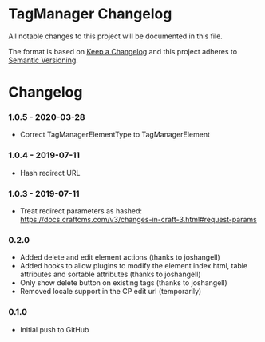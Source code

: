 # TagManager Changelog

All notable changes to this project will be documented in this file.

The format is based on [Keep a Changelog](http://keepachangelog.com/) and this project adheres to [Semantic Versioning](http://semver.org/).

Changelog
=================

### 1.0.5 - 2020-03-28
- Correct TagManagerElementType to TagManagerElement

### 1.0.4 - 2019-07-11
- Hash redirect URL

### 1.0.3 - 2019-07-11
- Treat redirect parameters as hashed: https://docs.craftcms.com/v3/changes-in-craft-3.html#request-params

### 0.2.0
 - Added delete and edit element actions (thanks to joshangell)
 - Added hooks to allow plugins to modify the element index html,
   table attributes and sortable attributes (thanks to joshangell)
 - Only show delete button on existing tags (thanks to joshangell)
 - Removed locale support in the CP edit url (temporarily)

### 0.1.0
 - Initial push to GitHub
